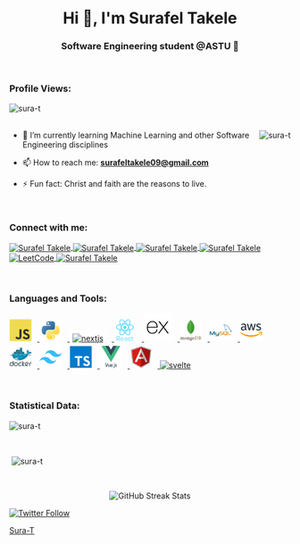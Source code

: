 <h1 align="center">Hi 👋, I'm Surafel Takele</h1>
<h3 align="center">Software Engineering student @ASTU 🌟</h3>
<br>
<p align="right"></p>
<h3>Profile Views:</h3> 
<img src="https://komarev.com/ghpvc/?username=sura-t&label=Profile%20views&color=0e75b6&style=flat" alt="sura-t"> 
<br><br>
<p><img align="right" src="https://github.com/sura-t/sura-t/blob/main/animation_500_kxa883sd.gif" alt="sura-t"></p>
<ul>
  <li>
    <p>🌱 I’m currently learning Machine Learning and other Software Engineering disciplines</p>
  </li>
  <li>
    <p>📫 How to reach me: <strong><a href="mailto:surafeltakele09@gmail.com">surafeltakele09@gmail.com</a></strong></p>
  </li>
  <li>
    <p>⚡ Fun fact: Christ and faith are the reasons to live.</p>
  </li>
</ul>
<br>
<h3 align="left">Connect with me:</h3>
<p align="left">
  <a href="https://www.linkedin.com/in/surafel-takele-a01038236/" target="_blank">
    <img align="center" src="https://raw.githubusercontent.com/rahuldkjain/github-profile-readme-generator/master/src/images/icons/Social/linked-in-alt.svg" alt="Surafel Takele" height="30" width="40">
  </a>
  <a href="https://web.facebook.com/SurafelTakale" target="_blank">
    <img align="center" src="https://raw.githubusercontent.com/rahuldkjain/github-profile-readme-generator/master/src/images/icons/Social/facebook.svg" alt="Surafel Takele" height="30" width="40">
  </a>
  <a href="https://www.instagram.com/surafel_tkl/" target="_blank">
    <img align="center" src="https://raw.githubusercontent.com/rahuldkjain/github-profile-readme-generator/master/src/images/icons/Social/instagram.svg" alt="Surafel Takele" height="30" width="40">
  </a>
  <a href="https://www.hackerrank.com/profile/surafeltakele09" target="_blank">
    <img align="center" src="https://raw.githubusercontent.com/rahuldkjain/github-profile-readme-generator/master/src/images/icons/Social/hackerrank.svg" alt="Surafel Takele" height="30" width="40">
  </a>
  <a href="https://leetcode.com/sura-t" target="_blank">
    <img align="center" src="https://upload.wikimedia.org/wikipedia/commons/1/19/LeetCode_logo_black.png" alt="LeetCode" height="30" width="40">
  </a>
  <a href="https://x.com/surafeltakele09" target="_blank">
    <img align="center" src="https://raw.githubusercontent.com/rahuldkjain/github-profile-readme-generator/master/src/images/icons/Social/twitter.svg" alt="Surafel Takele" height="30" width="40">
  </a>
</p>
<br>
<h3 align="left">Languages and Tools:</h3>
<p align="left">
  <a href="https://developer.mozilla.org/en-US/docs/Web/JavaScript" target="_blank" rel="noreferrer">
    <img src="https://raw.githubusercontent.com/devicons/devicon/master/icons/javascript/javascript-original.svg" alt="javascript" width="40" height="40" style="margin-right: 10px;">
  </a>
  <a href="https://www.python.org" target="_blank" rel="noreferrer">
    <img src="https://raw.githubusercontent.com/devicons/devicon/master/icons/python/python-original.svg" alt="python" width="40" height="40" style="margin-right: 10px;">
  </a>
  <a href="https://nextjs.org/" target="_blank" rel="noreferrer">
    <img src="https://cdn.worldvectorlogo.com/logos/nextjs-2.svg" alt="nextjs" width="40" height="40" style="background-color: white; padding: 5px; margin-right: 10px;">
  </a>
  <a href="https://reactjs.org/" target="_blank" rel="noreferrer">
    <img src="https://raw.githubusercontent.com/devicons/devicon/master/icons/react/react-original-wordmark.svg" alt="react" width="40" height="40" style="margin-right: 10px;">
  </a>
  <a href="https://expressjs.com/" target="_blank" rel="noreferrer">
    <img src="https://raw.githubusercontent.com/devicons/devicon/master/icons/express/express-original.svg" alt="express" width="40" height="40" style="background-color: white; padding: 5px; margin-right: 10px;">
  </a>
  <a href="https://www.mongodb.com/" target="_blank" rel="noreferrer">
    <img src="https://raw.githubusercontent.com/devicons/devicon/master/icons/mongodb/mongodb-original-wordmark.svg" alt="mongodb" width="40" height="40" style="margin-right: 10px;">
  </a>
  <a href="https://www.mysql.com/" target="_blank" rel="noreferrer">
    <img src="https://raw.githubusercontent.com/devicons/devicon/master/icons/mysql/mysql-original-wordmark.svg" alt="sql" width="40" height="40" style="margin-right: 10px;">
  </a>
  <a href="https://aws.amazon.com/" target="_blank" rel="noreferrer">
    <img src="https://raw.githubusercontent.com/devicons/devicon/master/icons/amazonwebservices/amazonwebservices-original-wordmark.svg" alt="aws" width="40" height="40" style="margin-right: 10px;">
  </a>
  <a href="https://www.docker.com/" target="_blank" rel="noreferrer">
    <img src="https://raw.githubusercontent.com/devicons/devicon/master/icons/docker/docker-original-wordmark.svg" alt="docker" width="40" height="40" style="margin-right: 10px;">
  </a>
  <a href="https://tailwindcss.com/" target="_blank" rel="noreferrer">
    <img src="https://raw.githubusercontent.com/devicons/devicon/master/icons/tailwindcss/tailwindcss-plain.svg" alt="tailwindcss" width="40" height="40" style="margin-right: 10px;">
  </a>
  <a href="https://www.typescriptlang.org/" target="_blank" rel="noreferrer">
    <img src="https://raw.githubusercontent.com/devicons/devicon/master/icons/typescript/typescript-original.svg" alt="typescript" width="40" height="40" style="margin-right: 10px;">
  </a>
  <a href="https://vuejs.org/" target="_blank" rel="noreferrer">
    <img src="https://raw.githubusercontent.com/devicons/devicon/master/icons/vuejs/vuejs-original-wordmark.svg" alt="vuejs" width="40" height="40" style="margin-right: 10px;">
  </a>
  <a href="https://angular.io/" target="_blank" rel="noreferrer">
    <img src="https://raw.githubusercontent.com/devicons/devicon/master/icons/angularjs/angularjs-original.svg" alt="angular" width="40" height="40" style="margin-right: 10px;">
  </a>
  <a href="https://svelte.dev/" target="_blank" rel="noreferrer">
    <img src="https://upload.wikimedia.org/wikipedia/commons/1/1b/Svelte_Logo.svg" alt="svelte" width="40" height="40" style="margin-right: 10px;">
  </a>
</p>
<br>
<h3>Statistical Data:</h3>
<p><img align="center" src="https://github-readme-stats.vercel.app/api/top-langs?username=sura-t&show_icons=true&locale=en&bg_color=0d1117&text_color=ffffff&layout=compact" alt="sura-t"></p>
<br>
<p>&nbsp;<img align="center" src="https://github-readme-stats.vercel.app/api?username=sura-t&show_icons=true&locale=en&bg_color=0d1117&text_color=ffffff" alt="sura-t"></p>
<br>
<!-- GitHub Streak Stats -->
<p align="center">
  <img src="https://gitstreak.xyz/api?user=sura-t&theme=dark" alt="GitHub Streak Stats">
</p>


<!-- Twitter Badge -->
<p align="left"> 
  <a href="https://twitter.com/surafeltakele09" target="_blank">
    <img src="https://img.shields.io/twitter/follow/surafeltakele09?logo=twitter&style=for-the-badge" alt="Twitter Follow">
  </a> 
</p>

<p><a href="https://github.com/sura-t">Sura-T</a></p>
